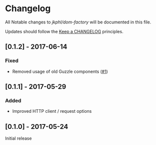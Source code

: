 # Changelog

All Notable changes to *jkphl/dom-factory* will be documented in this file.

Updates should follow the [Keep a CHANGELOG](http://keepachangelog.com/) principles.


## [0.1.2] - 2017-06-14

### Fixed

* Removed usage of old Guzzle components ([#1](https://github.com/jkphl/dom-factory/issues/1))

## [0.1.1] - 2017-05-29

### Added

* Improved HTTP client / request options

## [0.1.0] - 2017-05-24

Initial release
